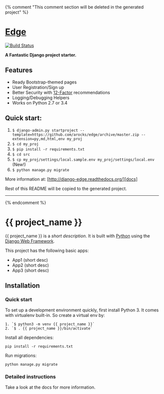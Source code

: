 {% comment "This comment section will be deleted in the generated project" %}

# [Edge][docs]

[![Build Status](https://travis-ci.org/arocks/edge.svg?branch=1_8)](https://travis-ci.org/arocks/edge)

**A Fantastic Django project starter.**

## Features

* Ready Bootstrap-themed pages
* User Registration/Sign up
* Better Security with [12-Factor](http://12factor.net/) recommendations 
* Logging/Debugging Helpers
* Works on Python 2.7 or 3.4

## Quick start:

1. `$ django-admin.py startproject --template=https://github.com/arocks/edge/archive/master.zip --extension=py,md,html,env my_proj`
2. `$ cd my_proj`
3. `$ pip install -r requirements.txt `
4. `$ cd src`
5. `$ cp my_proj/settings/local.sample.env my_proj/settings/local.env` (New!)
6. `$ python manage.py migrate`

More information at: [http://django-edge.readthedocs.org/][docs]


[docs]: http://django-edge.readthedocs.org/

Rest of this README will be copied to the generated project.

--------------------------------------------------------------------------------------------

{% endcomment %}

# {{ project_name }}

{{ project_name }} is a _short description_. It is built with [Python][0] using the [Django Web Framework][1].

This project has the following basic apps:

* App1 (short desc)
* App2 (short desc)
* App3 (short desc)

## Installation

### Quick start

To set up a development environment quickly, first install Python 3. It
comes with virtualenv built-in. So create a virtual env by:

    1. `$ python3 -m venv {{ project_name }}`
    2. `$ . {{ project_name }}/bin/activate`

Install all dependencies:

    pip install -r requirements.txt

Run migrations:

    python manage.py migrate

### Detailed instructions

Take a look at the docs for more information.

[0]: https://www.python.org/
[1]: https://www.djangoproject.com/
